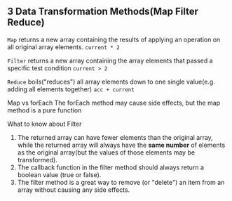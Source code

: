 ## 3 Data Transformation Methods(Map Filter Reduce)

`Map` returns a new array containing the results of applying an operation on all original array elements.
`current * 2`

`Filter` returns a new array containing the array elements that passed a specific test condition
`current > 2`

`Reduce` boils("reduces") all array elements down to one single value(e.g. adding all elements together)
`acc + current`

Map vs forEach
The forEach method may cause side effects, but the map method is a pure function

What to know about Filter
1. The returned array can have fewer elements than the original array, while the returned array will always have the **same number** of elements as the original array(but the values of those elements may be transformed).
2. The callback function in the filter method should always return a boolean value (true or false). 
3. The filter method is a great way to remove (or "delete") an item from an array without causing any side effects.